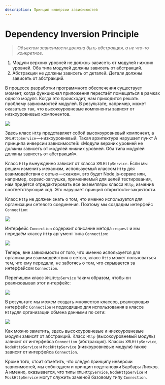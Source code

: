 ```yaml
---
description: Принцип инверсии зависимостей
---
```


# Dependency Inversion Principle

> _Объектом зависимости должна быть абстракция, а не что-то конкретное._

1. Модули верхних уровней не должны зависеть от модулей нижних уровней. Оба типа модулей должны зависеть от абстракций.
2. Абстракции не должны зависеть от деталей. Детали должны зависеть от абстракций.

В процессе разработки программного обеспечения существует момент, когда функционал приложения перестаёт помещаться в рамках одного модуля. Когда это происходит, нам приходится решать проблему зависимостей модулей. В результате, например, может оказаться так, что высокоуровневые компоненты зависят от низкоуровневых компонентов.

![](https://cdn-images-1.medium.com/max/1600/1*b3yAiFFCgaTbHqbQ8Wf9aw.png)

Здесь класс `Http` представляет собой высокоуровневый компонент, а `XMLHttpService` — низкоуровневый. Такая архитектура нарушает пункт A принципа инверсии зависимостей: «Модули верхних уровней не должны зависеть от модулей нижних уровней. Оба типа модулей должны зависеть от абстракций».

Класс `Http` вынужденно зависит от класса `XMLHttpService`. Если мы решим изменить механизм, используемый классом `Http` для взаимодействия с сетью — скажем, это будет Node.js-сервис или, например, сервис-заглушка, применяемый для целей тестирования, нам придётся отредактировать все экземпляры класса `Http`, изменив соответствующий код. Это нарушает принцип открытости-закрытости.

Класс `Http` не должен знать о том, что именно используется для организации сетевого соединения. Поэтому мы создадим интерфейс `Connection`:

![](https://cdn-images-1.medium.com/max/1600/1*Vv7Yzydy2HlpvQ22c-IaEQ.png)

Интерфейс `Connection` содержит описание метода `request` и мы передаём классу `Http` аргумент типа `Connection`:

![](https://cdn-images-1.medium.com/max/1600/1*vfGOgAjClHXa3bczlC5Mxw.png)

Теперь, вне зависимости от того, что именно используется для организации взаимодействия с сетью, класс `Http` может пользоваться тем, что ему передали, не заботясь о том, что скрывается за интерфейсом `Connection`.

Перепишем класс `XMLHttpService` таким образом, чтобы он реализовывал этот интерфейс:

![](https://cdn-images-1.medium.com/max/1600/1*ORzDu5iLDye758yRA_ZbxA.png)

В результате мы можем создать множество классов, реализующих интерфейс `Connection` и подходящих для использования в классе `Http`для организации обмена данными по сети:

![](https://cdn-images-1.medium.com/max/1600/1*7Tg_z5FgMqT41OyK1cENPQ.png)

Как можно заметить, здесь высокоуровневые и низкоуровневые модули зависят от абстракций. Класс `Http` \(высокоуровневый модуль\) зависит от интерфейса `Connection` \(абстракция\). Классы `XMLHttpService`, `NodeHttpService` и `MockHttpService` \(низкоуровневые модули\) также зависят от интерфейса `Connection`.

Кроме того, стоит отметить, что следуя принципу инверсии зависимостей, мы соблюдаем и принцип подстановки Барбары Лисков. А именно, оказывается, что типы `XMLHttpService`, `NodeHttpService` и `MockHttpService` могут служить заменой базовому типу `Connection`.

